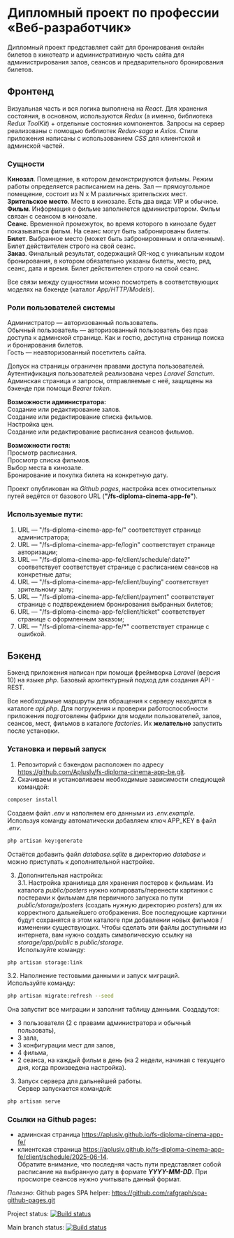 # Дипломный проект по профессии «Веб-разработчик»

Дипломный проект представляет сайт для бронирования онлайн билетов в кинотеатр и административную часть сайта для администрирования залов, сеансов и предварительного бронирования билетов.

## Фронтенд
Визуальная часть и вся логика выполнена на *React*. Для хранения состояния, в основном, используются *Redux* (а именно, библиотека *Redux ToolKit*) + отдельные состояния компонентов. Запросы на сервер реализованы с помощью библиотек  *Redux-saga* и *Axios*. Стили приложения написаны с использованием *CSS* для клиентской и админской частей.

### Сущности

**Кинозал**. Помещение, в котором демонстрируются фильмы. Режим работы определяется расписанием на день. Зал — прямоугольное помещение, состоит из N х M различных зрительских мест.    
**Зрительское место**. Место в кинозале. Есть два вида: VIP и обычное.   
**Фильм**. Информация о фильме заполняется администратором. Фильм связан с сеансом в кинозале.   
**Сеанс**. Временной промежуток, во время которого в кинозале будет показываться фильм. На сеанс могут быть забронированы билеты.   
**Билет**. Выбранное место (может быть забронировнным и оплаченным). Билет действителен строго на свой сеанс.    
**Заказ**. Финальный результат, содержащий QR-код c уникальным кодом бронирования, в котором обязательно указаны билеты, место, ряд, сеанс, дата и время. Билет действителен строго на свой сеанс.   

Все связи между сущностями можно посмотреть в соответствующих моделях на бэкенде (каталог *App/HTTP/Models*).

### Роли пользователей системы
Администратор — авторизованный пользователь.   
Обычный пользователь — авторизованный пользователь без прав доступа к админской странице. Как и гостю, доступна страница поиска и бронирования билетов.    
Гость — неавторизованный посетитель сайта.   

Допуск на страницы ограничен правами доступа пользователей. Аутентификация пользователей реализована через *Laravel Sanctum*. Админская страница и запросы, отправляемые с неё, защищены на бэкенде при помощи *Bearer token*.

**Возможности администратора:**    
Создание или редактирование залов.   
Создание или редактирование списка фильмов.   
Настройка цен.   
Создание или редактирование расписания сеансов фильмов.   

**Возможности гостя:**    
Просмотр расписания.    
Просмотр списка фильмов.    
Выбор места в кинозале.   
Бронирование и покупка билета на конкретную дату.    

Проект опубликован на *Github pages*, настройка всех относительных путей ведётся 
от базового URL (**"/fs-diploma-cinema-app-fe"**).   

### Используемые пути:
1) URL — "/fs-diploma-cinema-app-fe/" соответствует странице администратора;
2) URL — "/fs-diploma-cinema-app-fe/login" соответствует странице авторизации;
3) URL — "/fs-diploma-cinema-app-fe/client/schedule/:date?" соответствует соответствует странице с расписанием сеансов на конкретные даты;
4) URL — "/fs-diploma-cinema-app-fe/client/buying" соответствует зрительному залу;
5) URL — "/fs-diploma-cinema-app-fe/client/payment" соответствует странице с подтвреждением бронирования выбранных билетов;
6) URL — "/fs-diploma-cinema-app-fe/client/ticket" соответствует странице с оформленным заказом;
7) URL — "/fs-diploma-cinema-app-fe/*" соответствует странице с ошибкой.


## Бэкенд
Бэкенд приложения написан при помощи фреймворка *Laravel* (версия 10) на языке *php*. Базовый архитектурный подход для создания API - REST.

Все необходимые маршруты для обращения к серверу находятся в каталоге *api.php*. Для погружения и проверки работоспособности приложения подготовлены фабрики для модели пользователей, залов, сеансов, мест, фильмов в каталоге *factories*. Их **желательно** запустить после установки.

### Установка и первый запуск
1. Репозиторий с бэкендом расположен по адресу <https://github.com/AplusIv/fs-diploma-cinema-app-be.git>.
2. Скачиваем и установливаем необходимые зависимости следующей командой:   
```bash
composer install
```
Создаем файл *.env* и наполняем его данными из *.env.example*.           
Используя команду автоматически добавляем ключ APP_KEY в файл *.env*.    
```bash
php artisan key:generate
```
Остаётся добавить файл *database.sqlite* в директорию *database* и можно приступать к дополнительной настройке.     

3. Дополнительная настройка:         
    3.1. Настройка хранилища для хранения постеров к фильмам. Из каталога *public/posters* нужно копировать/перенести картинки с постерами к фильмам для первичного запуска по пути *public/storage/posters* (создать нужную директорию *posters*) для их корректного дальнейшего отображения. Все последующие картинки будут сохранятся в этом каталоге при добавлении новых фильмов / изменении существующих.
    Чтобы сделать эти файлы доступными из интернета, вам нужно создать символическую ссылку на *storage/app/public* в *public/storage*.   
    Используйте команду:   
```bash
php artisan storage:link
```    
  3.2. Наполнение тестовыми данными и запуск миграций.   
  Используйте команду:        
```bash
php artisan migrate:refresh --seed
```     
  Она запустит все миграции и заполнит таблицу данными. Создадутся:
  - 3 пользователя (2 с правами администратора и обычный пользовать),
  - 3 зала, 
  - 3 конфигурации мест для залов,
  - 4 фильма,
  - 2 сеанса, на каждый фильм в день (на 2 недели, начиная с текущего дня, когда произведена настройка).

3. Запуск сервера для дальнейшей работы.   
Сервер запускается командой:
```bash
php artisan serve
```

### Ссылки на Github pages:
- админская страница <https://aplusiv.github.io/fs-diploma-cinema-app-fe/> 
- клиентская страница <https://aplusiv.github.io/fs-diploma-cinema-app-fe/client/schedule/2025-06-14>.   
Обратите внимание, что последняя часть пути представляет собой расписание на выбранную дату в формате ***YYYY-MM-DD***. При просмотре сеансов нужно учитывать данный формат. 

*Полезно*:
Github pages SPA helper: <https://github.com/rafgraph/spa-github-pages.git>

Project status: [![Build status](https://ci.appveyor.com/api/projects/status/7c8wk508qtjlbfh6?svg=true)](https://ci.appveyor.com/project/AplusIv/fs-diploma-cinema-app-fe)

Main branch status: [![Build status](https://ci.appveyor.com/api/projects/status/7c8wk508qtjlbfh6/branch/main?svg=true)](https://ci.appveyor.com/project/AplusIv/fs-diploma-cinema-app-fe/branch/main)


